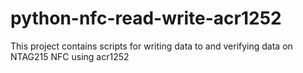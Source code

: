 # python-nfc-read-write-acr1252
This project contains scripts for writing data to and verifying data on NTAG215 NFC using acr1252 
